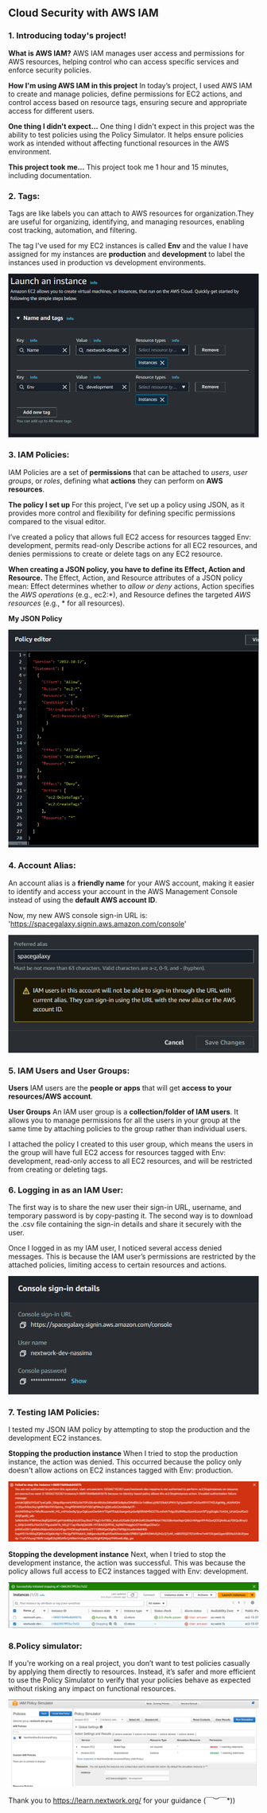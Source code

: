 ## Cloud Security with AWS IAM

### 1. Introducing today's project!

**What is AWS IAM?**
AWS IAM manages user access and permissions for AWS resources, helping
control who can access specific services and enforce security policies.

**How I'm using AWS IAM in this project**
In todayʼs project, I used AWS IAM to create and manage policies, define
permissions for EC2 actions, and control access based on resource tags,
ensuring secure and appropriate access for different users.

**One thing I didn't expect...**
One thing I didn't expect in this project was the ability to test policies using the
Policy Simulator. It helps ensure policies work as intended without affecting
functional resources in the AWS environment.

**This project took me...**
This project took me 1 hour and 15 minutes, including documentation.


### 2. Tags:

Tags are like labels you can attach to AWS resources for organization.They are
useful for organizing, identifying, and managing resources, enabling cost
tracking, automation, and filtering.

The tag I've used for my EC2 instances is called **Env** and the value I have
assigned for my instances are **production** and **development** to label the
instances used in production vs development environments.

![alt text](screenshots/tags-panel-setup.PNG)

### 3. IAM Policies:

IAM Policies are a set of **permissions** that can be attached to *users*, u*ser
groups*, or *roles*, defining what **actions** they can perform on **AWS resources**.

**The policy I set up**
For this project, Iʼve set up a policy using JSON, as it provides more control and
flexibility for defining specific permissions compared to the visual editor.

Iʼve created a policy that allows full EC2 access for resources tagged Env:
development, permits read-only Describe actions for all EC2 resources, and
denies permissions to create or delete tags on any EC2 resource.

**When creating a JSON policy, you have to define its Effect, Action and Resource.**
The Effect, Action, and Resource attributes of a JSON policy mean: Effect
determines whether to *allow or deny* actions, Action specifies the *AWS operations* 
(e.g., ec2:*), and Resource defines the targeted 
*AWS resources* (e.g., * for all resources).

**My JSON Policy**

![alt text](screenshots/policy-json-vis.PNG)

### 4. Account Alias:

An account alias is a **friendly name** for your AWS account, making it easier to
identify and access your account in the AWS Management Console instead of
using the **default AWS account ID**.

Now, my new AWS console sign-in URL is: 'https://spacegalaxy.signin.aws.amazon.com/console'

![alt text](screenshots/account-alias.PNG)

### 5. IAM Users and User Groups:

**Users**
IAM users are the **people or apps** that will get **access to your resources/AWS account**.

**User Groups**
An IAM user group is a **collection/folder of IAM users**. It allows you to manage
permissions for all the users in your group at the same time by attaching
policies to the group rather than individual users.

I attached the policy I created to this user group, which means the users in the
group will have full EC2 access for resources tagged with Env: development,
read-only access to all EC2 resources, and will be restricted from creating or
deleting tags.

### 6. Logging in as an IAM User:


The first way is to share the new user their sign-in URL, username, and
temporary password is by copy-pasting it. The second way is to download the .csv file
containing the sign-in details and share it securely with the user.

Once I logged in as my IAM user, I noticed several access denied messages.
This is because the IAM userʼs permissions are restricted by the attached
policies, limiting access to certain resources and actions.

![alt text](screenshots/IAM-user-signin-details.PNG)


### 7. Testing IAM Policies:

I tested my JSON IAM policy by attempting to stop the production and the
development EC2 instances.

**Stopping the production instance**
When I tried to stop the production instance, the action was denied. This
occurred because the policy only doesn't allow actions on EC2 instances
tagged with Env: production.

![alt text](screenshots/not-authorized-to-stop-instance-err.PNG)


**Stopping the development instance**
Next, when I tried to stop the development instance, the action was successful.
This was because the policy allows full access to EC2 instances tagged with
Env: development.

![alt text](screenshots/stopping-dev-instance-success-banner.PNG)

### 8.Policy simulator:

If you're working on a real project, you don’t want to test policies casually by applying them directly to resources. Instead, it’s safer and more efficient to use the Policy Simulator to verify that your policies behave as expected without risking any impact on functional resources.

![alt text](screenshots/IAM-Policy-Stimulator.PNG)

Thank you to https://learn.nextwork.org/ for your guidance \(￣︶￣*\))